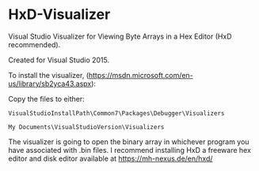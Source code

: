 # HxD-Visualizer
Visual Studio Visualizer for Viewing Byte Arrays in a Hex Editor (HxD recommended).

Created for Visual Studio 2015.

To install the visualizer, (https://msdn.microsoft.com/en-us/library/sb2yca43.aspx):

Copy the files to either:
    
    VisualStudioInstallPath\Common7\Packages\Debugger\Visualizers
    
    My Documents\VisualStudioVersion\Visualizers
    
The visualizer is going to open the binary array in whichever program you have associated with .bin files.  I recommend installing HxD 
a freeware hex editor and disk editor available at https://mh-nexus.de/en/hxd/




